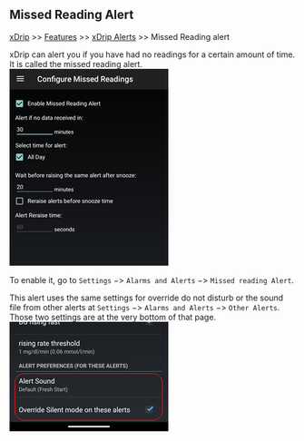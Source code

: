## Missed Reading Alert
[xDrip](../../README.md) >> [Features](../Features_page.md) >> [xDrip Alerts](../Alerts_page.md) >> Missed Reading alert  
  
xDrip can alert you if you have had no readings for a certain amount of time.  It is called the missed reading alert.  
![](./images/MissedReadingsAlert.png)  
  
To enable it, go to `Settings` &#8722;> `Alarms and Alerts` &#8722;> `Missed reading Alert`.  
  
This alert uses the same settings for override do not disturb or the sound file from other alerts at `Settings` &#8722;> `Alarms and Alerts` &#8722;> `Other Alerts`.  Those two settings are at the very bottom of that page.  
![](./images/OtherAlertsDND.png)  
  
  

